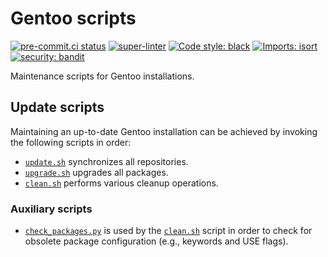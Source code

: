 # Gentoo scripts

[![pre-commit.ci status](https://results.pre-commit.ci/badge/github/KSmanis/gentoo-scripts/master.svg)](https://results.pre-commit.ci/latest/github/KSmanis/gentoo-scripts/master)
[![super-linter](https://github.com/KSmanis/gentoo-scripts/workflows/super-linter/badge.svg)](https://github.com/KSmanis/gentoo-scripts/actions?workflow=super-linter)
[![Code style: black](https://img.shields.io/badge/code%20style-black-000000.svg)](https://github.com/psf/black)
[![Imports: isort](https://img.shields.io/badge/%20imports-isort-%231674b1?style=flat&labelColor=ef8336)](https://pycqa.github.io/isort/)
[![security: bandit](https://img.shields.io/badge/security-bandit-yellow.svg)](https://github.com/PyCQA/bandit)

Maintenance scripts for Gentoo installations.

## Update scripts

Maintaining an up-to-date Gentoo installation can be achieved by invoking the
following scripts in order:

- [`update.sh`](update.sh) synchronizes all repositories.
- [`upgrade.sh`](upgrade.sh) upgrades all packages.
- [`clean.sh`](clean.sh) performs various cleanup operations.

### Auxiliary scripts

- [`check_packages.py`](check_packages.py) is used by the [`clean.sh`](clean.sh)
  script in order to check for obsolete package configuration (e.g., keywords and
  USE flags).
